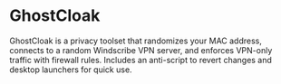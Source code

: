 # GhostCloak
GhostCloak is a privacy toolset that randomizes your MAC address, connects to a random Windscribe VPN server, and enforces VPN-only traffic with firewall rules. Includes an anti-script to revert changes and desktop launchers for quick use.
